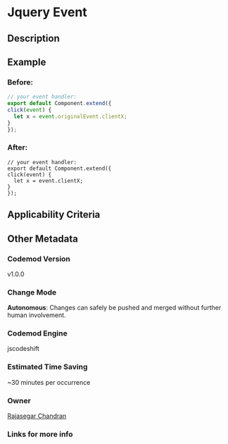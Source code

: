 # Jquery Event

## Description

## Example

### Before:

```jsx
// your event handler:
export default Component.extend({
click(event) {
  let x = event.originalEvent.clientX;
}
});
```

### After:

```tsx
// your event handler:
export default Component.extend({
click(event) {
  let x = event.clientX;
}
});
```

## Applicability Criteria

## Other Metadata

### Codemod Version

v1.0.0

### Change Mode

**Autonomous**: Changes can safely be pushed and merged without further human involvement.

### **Codemod Engine**

jscodeshift

### Estimated Time Saving

~30 minutes per occurrence

### Owner

[Rajasegar Chandran](https://github.com/rajasegar)

### Links for more info
